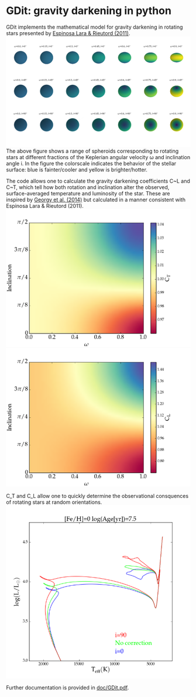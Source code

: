 # GDit: gravity darkening in python

GDit implements the mathematical model for gravity darkening in rotating stars presented by [Espinosa Lara & Rieutord (2011)](http://adsabs.harvard.edu/abs/2011A%26A...533A..43E).
![Spheroids](https://github.com/aarondotter/GDit/blob/master/plots/spheroids.png)
The above figure shows a range of spheroids corresponding to rotating stars at different fractions of the Keplerian angular velocity &omega; and inclination angle i. In the figure the colorscale indicates the behavior of the stellar surface: blue is fainter/cooler and yellow is brighter/hotter.

The code allows one to calculate the gravity darkening coefficients C~L and C~T, which tell how both rotation and inclination alter the observed, surface-averaged temperature and luminosity of the star. These are inspired by [Georgy et al. (2014)](http://adsabs.harvard.edu/abs/2014A%26A...566A..21G) but calculated in a manner consistent with Espinosa Lara & Rieutord (2011).
![C_T](https://github.com/aarondotter/GDit/blob/master/plots/C_T.png)
![C_L](https://github.com/aarondotter/GDit/blob/master/plots/C_L.png)

C_T and C_L allow one to quickly determine the observational consquences of rotating stars at random orientations.
![H-R diagram](https://github.com/aarondotter/GDit/blob/master/plots/HRD.png)

Further documentation is provided in [doc/GDit.pdf](doc/GDit.pdf).

